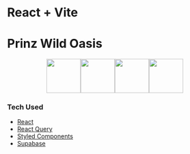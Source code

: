 # React + Vite

# Prinz Wild Oasis
 <div style="display: flex; justify-content: center; align-items: center;">
    <img src="https://vitejs.dev/logo.svg" width="80">
    <img src="https://www.vectorlogo.zone/logos/supabase/supabase-icon.svg" width="80">
    <img src="https://raw.githubusercontent.com/styled-components/brand/master/styled-components.png" width="80">
    <img src="https://miro.medium.com/v2/resize:fit:1400/1*elhu-42TzQEdsFjKDbQhhA.png" width="80">
</div>

### Tech Used

- [React](https://react.dev/) 
- [React Query](https://tanstack.com/query/latest)
- [Styled Components](https://styled-components.com/)
- [Supabase](https://supabase.com/)
